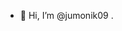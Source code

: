 - 👋 Hi, I’m @jumonik09
.

<!---
jumonik09/jumonik09 is a ✨ special ✨ repository because its `README.md` (this file) appears on your GitHub profile.
You can click the Preview link to take a look at your changes.
--->

